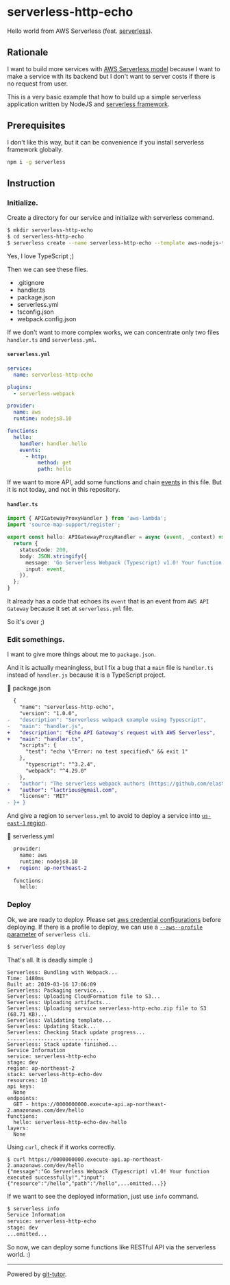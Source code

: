 # serverless-http-echo

Hello world from AWS Serverless (feat. [serverless](https://github.com/serverless/serverless/)).

## Rationale

I want to build more services with [AWS Serverless model](https://aws.amazon.com/serverless/sam/) because I want to make a service with its backend but I don't want to server costs if there is no request from user.

This is a very basic example that how to build up a simple serverless application written by NodeJS and [serverless framework](https://github.com/serverless/serverless/).

## Prerequisites

I don't like this way, but it can be convenience if you install serverless framework globally.

```bash
npm i -g serverless
```

## Instruction

### Initialize.

Create a directory for our service and initialize with serverless command.

```bash
$ mkdir serverless-http-echo
$ cd serverless-http-echo
$ serverless create --name serverless-http-echo --template aws-nodejs-typescript
```

Yes, I love TypeScript ;)

Then we can see these files.

- .gitignore
- handler.ts
- package.json
- serverless.yml
- tsconfig.json
- webpack.config.json

If we don't want to more complex works, we can concentrate only two files `handler.ts` and `serverless.yml`.

#### `serverless.yml`

```yml
service:
  name: serverless-http-echo

plugins:
  - serverless-webpack

provider:
  name: aws
  runtime: nodejs8.10

functions:
  hello:
    handler: handler.hello
    events:
      - http:
          method: get
          path: hello
```

If we want to more API, add some functions and chain [events](https://serverless.com/framework/docs/providers/aws/events/) in this file. But it is not today, and not in this repository.

#### `handler.ts`

```ts
import { APIGatewayProxyHandler } from 'aws-lambda';
import 'source-map-support/register';

export const hello: APIGatewayProxyHandler = async (event, _context) => {
  return {
    statusCode: 200,
    body: JSON.stringify({
      message: 'Go Serverless Webpack (Typescript) v1.0! Your function executed successfully!',
      input: event,
    }),
  };
}
```

It already has a code that echoes its `event` that is an event from `AWS API Gateway` because it set at `serverless.yml` file.

So it's over ;)

### Edit somethings.

I want to give more things about me to `package.json`.

And it is actually meaningless, but I fix a bug that a `main` file is `handler.ts` instead of `handler.js` because it is a TypeScript project.

📄 package.json
```diff
  {
    "name": "serverless-http-echo",
    "version": "1.0.0",
-   "description": "Serverless webpack example using Typescript",
-   "main": "handler.js",
+   "description": "Echo API Gateway's request with AWS Serverless",
+   "main": "handler.ts",
    "scripts": {
      "test": "echo \"Error: no test specified\" && exit 1"
    },
      "typescript": "^3.2.4",
      "webpack": "^4.29.0"
    },
-   "author": "The serverless webpack authors (https://github.com/elastic-coders/serverless-webpack)",
+   "author": "lactrious@gmail.com",
    "license": "MIT"
- }+ }
```

And give a region to `serverless.yml` to avoid to deploy a service into [`us-east-1` region](https://serverless.com/framework/docs/providers/aws/guide/deploying#tips).

📄 serverless.yml
```diff
  provider:
    name: aws
    runtime: nodejs8.10
+   region: ap-northeast-2
  
  functions:
    hello:
```

### Deploy

Ok, we are ready to deploy. Please set [aws credential configurations](https://docs.aws.amazon.com/cli/latest/userguide/cli-chap-configure.html) before deploying. If there is a profile to deploy, we can use a [`--aws--profile` parameter](https://serverless.com/framework/docs/providers/aws/guide/credentials#using-the-aws-profile-option) of `serverless cli`.

```bash
$ serverless deploy
```

That's all. It is deadly simple :)

```
Serverless: Bundling with Webpack...
Time: 1480ms
Built at: 2019-03-16 17:06:09
Serverless: Packaging service...
Serverless: Uploading CloudFormation file to S3...
Serverless: Uploading artifacts...
Serverless: Uploading service serverless-http-echo.zip file to S3 (68.71 KB)...
Serverless: Validating template...
Serverless: Updating Stack...
Serverless: Checking Stack update progress...
..............................
Serverless: Stack update finished...
Service Information
service: serverless-http-echo
stage: dev
region: ap-northeast-2
stack: serverless-http-echo-dev
resources: 10
api keys:
  None
endpoints:
  GET - https://0000000000.execute-api.ap-northeast-2.amazonaws.com/dev/hello
functions:
  hello: serverless-http-echo-dev-hello
layers:
  None
```

Using `curl`, check if it works correctly.

```
$ curl https://0000000000.execute-api.ap-northeast-2.amazonaws.com/dev/hello
{"message":"Go Serverless Webpack (Typescript) v1.0! Your function executed successfully!","input":{"resource":"/hello","path":"/hello",...omitted...}}
```

If we want to see the deployed information, just use `info` command.

```bash
$ serverless info
Service Information
service: serverless-http-echo
stage: dev
...omitted...
```

So now, we can deploy some functions like RESTful API via the serverless world. :)

---

Powered by [git-tutor](https://github.com/lesnitsky/git-tutor).